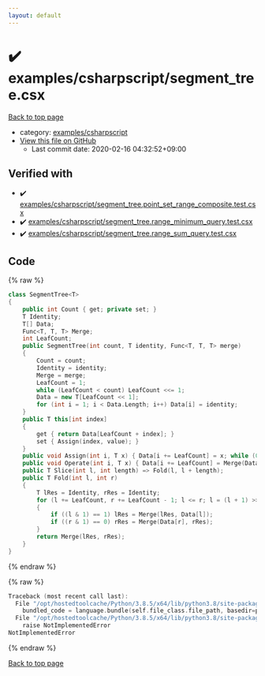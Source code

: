 ```yaml
---
layout: default
---
```


<!-- mathjax config similar to math.stackexchange -->
<script type="text/javascript" async
  src="https://cdnjs.cloudflare.com/ajax/libs/mathjax/2.7.5/MathJax.js?config=TeX-MML-AM_CHTML">
</script>
<script type="text/x-mathjax-config">
  MathJax.Hub.Config({
    TeX: { equationNumbers: { autoNumber: "AMS" }},
    tex2jax: {
      inlineMath: [ ['$','$'] ],
      processEscapes: true
    },
    "HTML-CSS": { matchFontHeight: false },
    displayAlign: "left",
    displayIndent: "2em"
  });
</script>

<script type="text/javascript" src="https://cdnjs.cloudflare.com/ajax/libs/jquery/3.4.1/jquery.min.js"></script>
<script src="https://cdn.jsdelivr.net/npm/jquery-balloon-js@1.1.2/jquery.balloon.min.js" integrity="sha256-ZEYs9VrgAeNuPvs15E39OsyOJaIkXEEt10fzxJ20+2I=" crossorigin="anonymous"></script>
<script type="text/javascript" src="../../../assets/js/copy-button.js"></script>
<link rel="stylesheet" href="../../../assets/css/copy-button.css" />


# :heavy_check_mark: examples/csharpscript/segment_tree.csx

<a href="../../../index.html">Back to top page</a>

* category: <a href="../../../index.html#441c1a781d23a6e65db56eaa313dbebd">examples/csharpscript</a>
* <a href="{{ site.github.repository_url }}/blob/master/examples/csharpscript/segment_tree.csx">View this file on GitHub</a>
    - Last commit date: 2020-02-16 04:32:52+09:00




## Verified with

* :heavy_check_mark: <a href="../../../verify/examples/csharpscript/segment_tree.point_set_range_composite.test.csx.html">examples/csharpscript/segment_tree.point_set_range_composite.test.csx</a>
* :heavy_check_mark: <a href="../../../verify/examples/csharpscript/segment_tree.range_minimum_query.test.csx.html">examples/csharpscript/segment_tree.range_minimum_query.test.csx</a>
* :heavy_check_mark: <a href="../../../verify/examples/csharpscript/segment_tree.range_sum_query.test.csx.html">examples/csharpscript/segment_tree.range_sum_query.test.csx</a>


## Code

<a id="unbundled"></a>
{% raw %}
```cpp
class SegmentTree<T>
{
    public int Count { get; private set; }
    T Identity;
    T[] Data;
    Func<T, T, T> Merge;
    int LeafCount;
    public SegmentTree(int count, T identity, Func<T, T, T> merge)
    {
        Count = count;
        Identity = identity;
        Merge = merge;
        LeafCount = 1;
        while (LeafCount < count) LeafCount <<= 1;
        Data = new T[LeafCount << 1];
        for (int i = 1; i < Data.Length; i++) Data[i] = identity;
    }
    public T this[int index]
    {
        get { return Data[LeafCount + index]; }
        set { Assign(index, value); }
    }
    public void Assign(int i, T x) { Data[i += LeafCount] = x; while (0 < (i >>= 1)) Data[i] = Merge(Data[i << 1], Data[(i << 1) | 1]); }
    public void Operate(int i, T x) { Data[i += LeafCount] = Merge(Data[i], x); while (0 < (i >>= 1)) Data[i] = Merge(Data[i << 1], Data[(i << 1) | 1]); }
    public T Slice(int l, int length) => Fold(l, l + length);
    public T Fold(int l, int r)
    {
        T lRes = Identity, rRes = Identity;
        for (l += LeafCount, r += LeafCount - 1; l <= r; l = (l + 1) >> 1, r = (r - 1) >> 1)
        {
            if ((l & 1) == 1) lRes = Merge(lRes, Data[l]);
            if ((r & 1) == 0) rRes = Merge(Data[r], rRes);
        }
        return Merge(lRes, rRes);
    }
}

```
{% endraw %}

<a id="bundled"></a>
{% raw %}
```cpp
Traceback (most recent call last):
  File "/opt/hostedtoolcache/Python/3.8.5/x64/lib/python3.8/site-packages/onlinejudge_verify/docs.py", line 349, in write_contents
    bundled_code = language.bundle(self.file_class.file_path, basedir=pathlib.Path.cwd())
  File "/opt/hostedtoolcache/Python/3.8.5/x64/lib/python3.8/site-packages/onlinejudge_verify/languages/csharpscript.py", line 110, in bundle
    raise NotImplementedError
NotImplementedError

```
{% endraw %}

<a href="../../../index.html">Back to top page</a>

